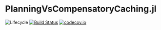 # PlanningVsCompensatoryCaching.jl

![Lifecycle](https://img.shields.io/badge/lifecycle-experimental-orange.svg)<!--
![Lifecycle](https://img.shields.io/badge/lifecycle-maturing-blue.svg)
![Lifecycle](https://img.shields.io/badge/lifecycle-stable-green.svg)
![Lifecycle](https://img.shields.io/badge/lifecycle-retired-orange.svg)
![Lifecycle](https://img.shields.io/badge/lifecycle-archived-red.svg)
![Lifecycle](https://img.shields.io/badge/lifecycle-dormant-blue.svg) -->
[![Build Status](https://travis-ci.com/jbrea/PlanningVsCompensatoryCaching.jl.svg?branch=master)](https://travis-ci.com/jbrea/PlanningVsCompensatoryCaching.jl)
[![codecov.io](http://codecov.io/github/jbrea/PlanningVsCompensatoryCaching.jl/coverage.svg?branch=master)](http://codecov.io/github/jbrea/PlanningVsCompensatoryCaching.jl?branch=master)
<!--
[![Documentation](https://img.shields.io/badge/docs-stable-blue.svg)](https://jbrea.github.io/PlanningVsCompensatoryCaching.jl/stable)
[![Documentation](https://img.shields.io/badge/docs-master-blue.svg)](https://jbrea.github.io/PlanningVsCompensatoryCaching.jl/dev)
-->
